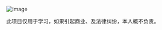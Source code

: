 

![image](https://github.com/yewenhai-github/dataExchange/assets/59827688/7feac35d-35a7-412e-bf8a-183393b10460)


此项目仅用于学习，如果引起商业、及法律纠纷，本人概不负责。
